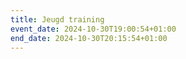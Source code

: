 ```yaml
---
title: Jeugd training
event_date: 2024-10-30T19:00:54+01:00
end_date: 2024-10-30T20:15:54+01:00
---
```

